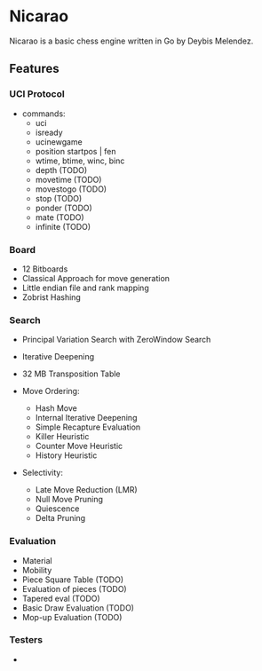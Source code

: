 # Nicarao

Nicarao is a basic chess engine written in Go by Deybis Melendez.

## Features

### UCI Protocol

-   commands:
    -   uci
    -   isready
    -   ucinewgame
    -   position startpos | fen
    -   wtime, btime, winc, binc
    -   depth (TODO)
    -   movetime (TODO)
    -   movestogo (TODO)
    -   stop (TODO)
    -   ponder (TODO)
    -   mate (TODO)
    -   infinite (TODO)

### Board

-   12 Bitboards
-   Classical Approach for move generation
-   Little endian file and rank mapping
-   Zobrist Hashing

### Search

-   Principal Variation Search with ZeroWindow Search
-   Iterative Deepening
-   32 MB Transposition Table

-   Move Ordering:

    -   Hash Move
    -   Internal Iterative Deepening
    -   Simple Recapture Evaluation
    -   Killer Heuristic
    -   Counter Move Heuristic
    -   History Heuristic

-   Selectivity:
    -   Late Move Reduction (LMR)
    -   Null Move Pruning
    -   Quiescence
    -   Delta Pruning

### Evaluation

-   Material
-   Mobility
-   Piece Square Table (TODO)
-   Evaluation of pieces (TODO)
-   Tapered eval (TODO)
-   Basic Draw Evaluation (TODO)
-   Mop-up Evaluation (TODO)

### Testers

-   
